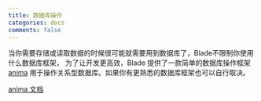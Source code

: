```yaml
---
title: 数据库操作
categories: docs
comments: false
---
```


当你需要存储或读取数据的时候很可能就需要用到数据库了，Blade不限制你使用什么数据库框架，
为了让开发更高效，Blade 提供了一款简单的数据库操作框架 [anima](https://github.com/biezhi/anima)
用于操作关系型数据库。如果你有更熟悉的数据库框架也可以自行取决。

[anima 文档](https://github.com/biezhi/anima/wiki)
